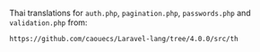Thai translations for `auth.php`, `pagination.php`, `passwords.php` and
`validation.php` from:

    https://github.com/caouecs/Laravel-lang/tree/4.0.0/src/th
